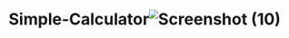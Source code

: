 # Simple-Calculator![Screenshot (10)](https://user-images.githubusercontent.com/83533208/190401844-9bd44a60-1daa-470e-898c-64d9e2c9ad54.png)
